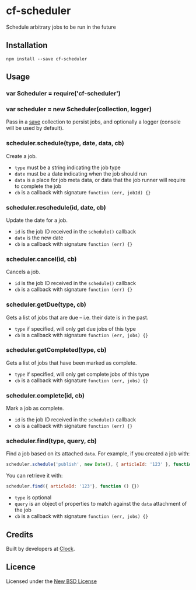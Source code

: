 # cf-scheduler

Schedule arbitrary jobs to be run in the future

## Installation

    npm install --save cf-scheduler

## Usage

### var Scheduler = require('cf-scheduler')

### var scheduler = new Scheduler(collection, logger)

Pass in a [save](https://github.com/serby/save) collection to persist jobs, and optionally
a logger (console will be used by default).

### scheduler.schedule(type, date, data, cb)

Create a job.

- `type` must be a string indicating the job type
- `date` must be a date indicating when the job should run
- `data` is a place for job meta data, or data that the job runner will require to complete the job
- `cb` is a callback with signature `function (err, jobId) {}`

### scheduler.reschedule(id, date, cb)

Update the date for a job.

- `id` is the job ID received in the `schedule()` callback
- `date` is the new date
- `cb` is a callback with signature `function (err) {}`

### scheduler.cancel(id, cb)

Cancels a job.

- `id` is the job ID received in the `schedule()` callback
- `cb` is a callback with signature `function (err) {}`

### scheduler.getDue(type, cb)

Gets a list of jobs that are due – i.e. their date is in the past.

- `type` if specified, will only get due jobs of this type
- `cb` is a callback with signature `function (err, jobs) {}`

### scheduler.getCompleted(type, cb)

Gets a list of jobs that have been marked as complete.

- `type` if specified, will only get complete jobs of this type
- `cb` is a callback with signature `function (err, jobs) {}`

### scheduler.complete(id, cb)

Mark a job as complete.

- `id` is the job ID received in the `schedule()` callback
- `cb` is a callback with signature `function (err) {}`

### scheduler.find(type, query, cb)

Find a job based on its attached `data`. For example, if you created a job with:

```js
scheduler.schedule('publish', new Date(), { articleId: '123' }, function () {})
```

You can retrieve it with:

```js
scheduler.find({ articleId: '123'}, function () {})
```

- `type` is optional
- `query` is an object of properties to match against the `data` attachment of the job
- `cb` is a callback with signature `function (err, jobs) {}`

## Credits
Built by developers at [Clock](http://clock.co.uk).

## Licence
Licensed under the [New BSD License](http://opensource.org/licenses/bsd-license.php)
